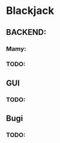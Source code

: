 # Blackjack  
## BACKEND:  
### Mamy:
       
### TODO:
        
## GUI
### TODO:
        
## Bugi
### TODO:
       
